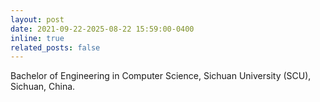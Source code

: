 ```yaml
---
layout: post
date: 2021-09-22-2025-08-22 15:59:00-0400
inline: true
related_posts: false
---
```


Bachelor of Engineering in Computer Science, Sichuan University (SCU), Sichuan, China.
